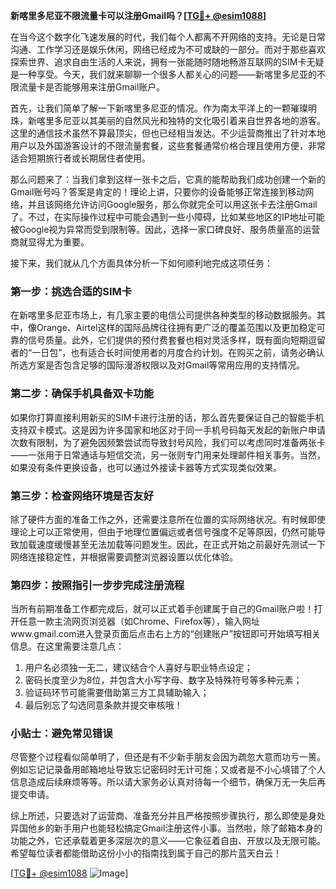 **新喀里多尼亚不限流量卡可以注册Gmail吗？[[TG💪+ @esim1088](https://t.me/s/esim1088)]**

在当今这个数字化飞速发展的时代，我们每个人都离不开网络的支持。无论是日常沟通、工作学习还是娱乐休闲，网络已经成为不可或缺的一部分。而对于那些喜欢探索世界、追求自由生活的人来说，拥有一张能随时随地畅游互联网的SIM卡无疑是一种享受。今天，我们就来聊聊一个很多人都关心的问题——新喀里多尼亚的不限流量卡是否能够用来注册Gmail账户。

首先，让我们简单了解一下新喀里多尼亚的情况。作为南太平洋上的一颗璀璨明珠，新喀里多尼亚以其美丽的自然风光和独特的文化吸引着来自世界各地的游客。这里的通信技术虽然不算最顶尖，但也已经相当发达。不少运营商推出了针对本地用户以及外国游客设计的不限流量套餐，这些套餐通常价格合理且使用方便，非常适合短期旅行者或长期居住者使用。

那么问题来了：当我们拿到这样一张卡之后，它真的能帮助我们成功创建一个新的Gmail账号吗？答案是肯定的！理论上讲，只要你的设备能够正常连接到移动网络，并且该网络允许访问Google服务，那么你就完全可以用这张卡去注册Gmail了。不过，在实际操作过程中可能会遇到一些小障碍，比如某些地区的IP地址可能被Google视为异常而受到限制等。因此，选择一家口碑良好、服务质量高的运营商就显得尤为重要。

接下来，我们就从几个方面具体分析一下如何顺利地完成这项任务：

### 第一步：挑选合适的SIM卡

在新喀里多尼亚市场上，有几家主要的电信公司提供各种类型的移动数据服务。其中，像Orange、Airtel这样的国际品牌往往拥有更广泛的覆盖范围以及更加稳定可靠的信号质量。此外，它们提供的预付费套餐也相对灵活多样，既有面向短期逗留者的“一日包”，也有适合长时间使用者的月度合约计划。在购买之前，请务必确认所选方案是否包含足够的国际漫游权限以及对Gmail等常用应用的支持情况。

### 第二步：确保手机具备双卡功能

如果你打算直接利用新买的SIM卡进行注册的话，那么首先要保证自己的智能手机支持双卡模式。这是因为许多国家和地区对于同一手机号码每天发起的新账户申请次数有限制，为了避免因频繁尝试而导致封号风险，我们可以考虑同时准备两张卡——一张用于日常通话与短信交流，另一张则专门用来处理邮件相关事务。当然，如果没有条件更换设备，也可以通过外接读卡器等方式实现类似效果。

### 第三步：检查网络环境是否友好

除了硬件方面的准备工作之外，还需要注意所在位置的实际网络状况。有时候即使理论上可以正常使用，但由于地理位置偏远或者信号强度不足等原因，仍然可能导致加载速度缓慢甚至无法加载等问题发生。因此，在正式开始之前最好先测试一下网络连接稳定性，并根据需要调整浏览器设置以优化体验。

### 第四步：按照指引一步步完成注册流程

当所有前期准备工作都完成后，就可以正式着手创建属于自己的Gmail账户啦！打开任意一款主流网页浏览器（如Chrome、Firefox等），输入网址www.gmail.com进入登录页面后点击右上方的“创建账户”按钮即可开始填写相关信息。在这里需要注意几点：
1. 用户名必须独一无二，建议结合个人喜好与职业特点设定；
2. 密码长度至少为8位，并包含大小写字母、数字及特殊符号等多种元素；
3. 验证码环节可能需要借助第三方工具辅助输入；
4. 最后别忘了勾选同意条款并提交审核哦！

### 小贴士：避免常见错误

尽管整个过程看似简单明了，但还是有不少新手朋友会因为疏忽大意而功亏一篑。例如忘记记录备用邮箱地址导致忘记密码时无计可施；又或者是不小心填错了个人信息造成后续麻烦等等。所以请大家务必认真对待每一个细节，确保万无一失后再提交申请。

综上所述，只要选对了运营商、准备充分并且严格按照步骤执行，那么即使是身处异国他乡的新手用户也能轻松搞定Gmail注册这件小事。当然啦，除了邮箱本身的功能之外，它还承载着更多深层次的意义——它象征着自由、开放以及无限可能。希望每位读者都能借助这份小小的指南找到属于自己的那片蓝天白云！

[[TG💪+ @esim1088](https://t.me/s/esim1088) ![Image](https://i.postimg.cc/4NQfJmqS/Snipaste-2025-05-13-00-14-12.png)]